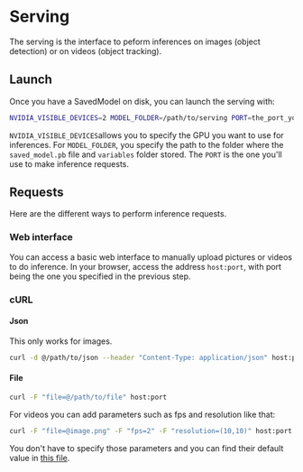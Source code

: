 # Serving

The serving is the interface to peform inferences on images (object detection) or on videos (object tracking).

## Launch

Once you have a SavedModel on disk, you can launch the serving with:

```bash
NVIDIA_VISIBLE_DEVICES=2 MODEL_FOLDER=/path/to/serving PORT=the_port_you_want_to_expose make docker-serving
```

`NVIDIA_VISIBLE_DEVICES`allows you to specify the GPU you want to use for inferences.
For `MODEL_FOLDER`, you specify the path to the folder where the `saved_model.pb` file and `variables` folder stored.
The `PORT` is the one you'll use to make inference requests.


## Requests

Here are the different ways to perform inference requests.

### Web interface

You can access a basic web interface to manually upload pictures or videos to do inference.
In your browser, access the address `host:port`, with port being the one you specified in the previous step.

### cURL

#### Json

This only works for images.

```bash
curl -d @/path/to/json --header "Content-Type: application/json" host:port
```

#### File

```bash
curl -F "file=@/path/to/file" host:port
```

For videos you can add parameters such as fps and resolution like that:

```bash
curl -F "file=@image.png" -F "fps=2" -F "resolution=(10,10)" host:port
```

You don't have to specify those parameters and you can find their default value in [this file](inference.py).

